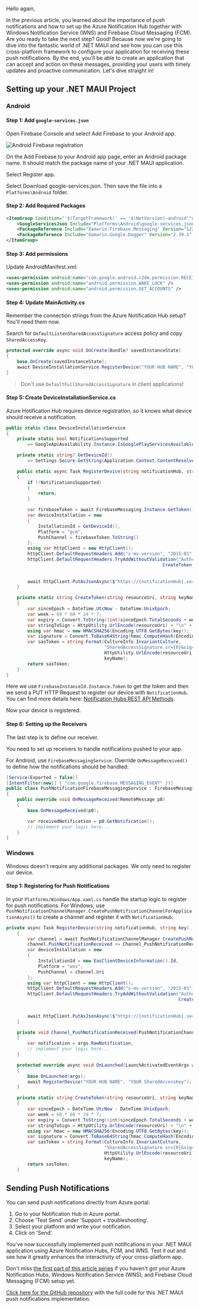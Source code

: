 Hello again,

In the previous article, you learned about the importance of push notifications and how to set up the Azure Notification Hub together with Windows Notification Service (WNS) and Firebase Cloud Messaging (FCM). Are you ready to take the next step? Good! Because now we're going to dive into the fantastic world of .NET MAUI and see how you can use this cross-platform framework to configure your application for receiving these push notifications. By the end, you'll be able to create an application that can accept and action on these messages, providing your users with timely updates and proactive communication. Let's dive straight in!

## Setting up your .NET MAUI Project

### Android

#### Step 1: Add `google-services.json`

Open Firebase Console and select Add Firebase to your Android app.

![Android Firebase registration](https://ik.imagekit.io/VladislavAntonyuk/vladislavantonyuk/articles/45/45-1.png)

On the Add Firebase to your Android app page, enter an Android package name. It should match the package name of your .NET MAUI application.

Select Register app.

Select Download google-services.json. Then save the file into a `Platforms\Android` folder.

#### Step 2: Add Required Packages

```xml
<ItemGroup Condition="'$(TargetFramework)' == '$(NetVersion)-android'">
    <GoogleServicesJson Include="Platforms\Android\google-services.json" />
    <PackageReference Include="Xamarin.Firebase.Messaging" Version="122.0.0" />
    <PackageReference Include="Xamarin.Google.Dagger" Version="2.39.1" />
</ItemGroup>
```

#### Step 3: Add permissions

Update AndroidManifest.xml:

```xml
<uses-permission android:name="com.google.android.c2dm.permission.RECEIVE" />
<uses-permission android:name="android.permission.WAKE_LOCK" />
<uses-permission android:name="android.permission.GET_ACCOUNTS" />
```

#### Step 4: Update MainActivity.cs

Remember the connection strings from the Azure Notification Hub setup? You'll need them now.

Search for `DefaultListenSharedAccessSignature` access policy and copy `SharedAccessKey`.

```csharp
protected override async void OnCreate(Bundle? savedInstanceState)
{
    base.OnCreate(savedInstanceState);
    await DeviceInstallationService.RegisterDevice("YOUR HUB NAME", "YOUR SharedAccessKey");
}
```

> Don't use `DefaultFullSharedAccessSignature` in client applications!

#### Step 5: Create DeviceInstallationService.cs

Azure Hotification Hub requires device registration, so it knows what device should receive a notification.

```csharp
public static class DeviceInstallationService
{
	private static bool NotificationsSupported
		=> GoogleApiAvailability.Instance.IsGooglePlayServicesAvailable(Application.Context) == ConnectionResult.Success;

	private static string? GetDeviceId()
		=> Settings.Secure.GetString(Application.Context.ContentResolver, Settings.Secure.AndroidId);

	public static async Task RegisterDevice(string notificationHub, string key)
	{
		if (!NotificationsSupported)
		{
			return;
		}

		var firebaseToken = await FirebaseMessaging.Instance.GetToken();
		var deviceInstallation = new
		{
			InstallationId = GetDeviceId(),
			Platform = "gcm",
			PushChannel = firebaseToken.ToString()
		};
		using var httpClient = new HttpClient();
		httpClient.DefaultRequestHeaders.Add("x-ms-version", "2015-01");
		httpClient.DefaultRequestHeaders.TryAddWithoutValidation("Authorization",
														   CreateToken($"https://{notificationHub}.servicebus.windows.net",
																	   "DefaultListenSharedAccessSignature",
																	   key));
		await httpClient.PutAsJsonAsync($"https://{notificationHub}.servicebus.windows.net/{notificationHub}/installations/{deviceInstallation.InstallationId}?api-version=2015-01", deviceInstallation);
	}

	private static string CreateToken(string resourceUri, string keyName, string key)
	{
		var sinceEpoch = DateTime.UtcNow - DateTime.UnixEpoch;
		var week = 60 * 60 * 24 * 7;
		var expiry = Convert.ToString((int)sinceEpoch.TotalSeconds + week);
		var stringToSign = HttpUtility.UrlEncode(resourceUri) + "\n" + expiry;
		using var hmac = new HMACSHA256(Encoding.UTF8.GetBytes(key));
		var signature = Convert.ToBase64String(hmac.ComputeHash(Encoding.UTF8.GetBytes(stringToSign)));
		var sasToken = string.Format(CultureInfo.InvariantCulture,
									 "SharedAccessSignature sr={0}&sig={1}&se={2}&skn={3}",
									 HttpUtility.UrlEncode(resourceUri), HttpUtility.UrlEncode(signature), expiry,
									 keyName);
		return sasToken;
	}
}
```

Here we use `FirebaseInstanceId.Instance.Token` to get the token and then we send a PUT HTTP Request to register our device with `NotificationHub`. You can find more details here: [Notification Hubs REST API Methods](https://learn.microsoft.com/en-us/previous-versions/azure/reference/mt621153(v=azure.100)).

Now your device is registered.

#### Step 6: Setting up the Receivers

The last step is to define our receiver.

You need to set up receivers to handle notifications pushed to your app.

For Android, use `FirebaseMessagingService`. Override `OnMessageReceived()` to define how the notifications should be handled:

```csharp
[Service(Exported = false)]
[IntentFilter(new[] { "com.google.firebase.MESSAGING_EVENT" })]
public class PushNotificationFirebaseMessagingService : FirebaseMessagingService
{
	public override void OnMessageReceived(RemoteMessage p0)
	{
		base.OnMessageReceived(p0);

        var receivedNotification = p0.GetNotification();
        // implement your logic here...
	}
}
```

### Windows

Windows doesn't require any additional packages. We only need to register our device.

#### Step 1: Registering for Push Notifications

In your `Platforms/Windows/App.xaml.cs` handle the startup logic to register for push notifications. For Windows, use `PushNotificationChannelManager.CreatePushNotificationChannelForApplicationAsync()` to create a channel and register it with `NotificationHub`:

```csharp
private async Task RegisterDevice(string notificationHub, string key)
	{
		var channel = await PushNotificationChannelManager.CreatePushNotificationChannelForApplicationAsync();
		channel.PushNotificationReceived += Channel_PushNotificationReceived;
		var deviceInstallation = new
		{
			InstallationId = new EasClientDeviceInformation().Id,
			Platform = "wns",
			PushChannel = channel.Uri
		};
		using var httpClient = new HttpClient();
		httpClient.DefaultRequestHeaders.Add("x-ms-version", "2015-01");
		httpClient.DefaultRequestHeaders.TryAddWithoutValidation("Authorization",
																 CreateToken($"https://{notificationHub}.servicebus.windows.net",
																			 "DefaultListenSharedAccessSignature",
																			 key));
		await httpClient.PutAsJsonAsync($"https://{notificationHub}.servicebus.windows.net/{notificationHub}/installations/{deviceInstallation.InstallationId}?api-version=2015-01", deviceInstallation);
	}

	private void Channel_PushNotificationReceived(PushNotificationChannel sender, PushNotificationReceivedEventArgs args)
	{
        var notification = args.RawNotification;
		// implement your logic here...
	}

	protected override async void OnLaunched(LaunchActivatedEventArgs args)
	{
		base.OnLaunched(args);
		await RegisterDevice("YOUR HUB NAME", "YOUR SharedAccessKey");
	}

	private static string CreateToken(string resourceUri, string keyName, string key)
	{
		var sinceEpoch = DateTime.UtcNow - DateTime.UnixEpoch;
		var week = 60 * 60 * 24 * 7;
		var expiry = Convert.ToString((int)sinceEpoch.TotalSeconds + week);
		var stringToSign = HttpUtility.UrlEncode(resourceUri) + "\n" + expiry;
		using var hmac = new HMACSHA256(Encoding.UTF8.GetBytes(key));
		var signature = Convert.ToBase64String(hmac.ComputeHash(Encoding.UTF8.GetBytes(stringToSign)));
		var sasToken = string.Format(CultureInfo.InvariantCulture,
									 "SharedAccessSignature sr={0}&sig={1}&se={2}&skn={3}",
									 HttpUtility.UrlEncode(resourceUri), HttpUtility.UrlEncode(signature), expiry,
									 keyName);
		return sasToken;
	}
```

## Sending Push Notifications

You can send push notifications directly from Azure portal:

1. Go to your Notification Hub in Azure portal.
2. Choose 'Test Send' under 'Support + troubleshooting'.
3. Select your platform and write your notification.
4. Click on 'Send'.

You've now successfully implemented push notifications in your .NET MAUI application using Azure Notification Hubs, FCM, and WNS. Test it out and see how it greatly enhances the interactivity of your cross-platform app.

Don't miss [the first part of this article series](./article/.NET-MAUI-Push-Notifications-using-Azure-Notification-Hub.-Part-1.-Setup-Azure-Notification-Hub) if you haven't got your Azure Notification Hubs, Windows Notification Service (WNS), and Firebase Cloud Messaging (FCM) setup yet.

[Click here for the GitHub repository](https://github.com/VladislavAntonyuk/WorldExplorer/commit/8ce130a77e1ad29c70c237074b23f5971324eae4) with the full code for this .NET MAUI push notifications implementation.
